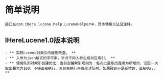 # 简单说明

    接口在com.ihere.lucene.help.LuceneHelper中，具体使用方法见注释。

## IHereLucene1.0版本说明
    - ** 实现Lucene对索引的增删改查。 **
    - ** 入参为json格式的字符串，针对不同入参生成对应索引、 **
    - ** 使用队列对索引创建优化，当前创建索引规则为：每次批量取出连续为新增的，设定一次取出最大为100，不够直接执行。否则先执行再继续读队列，如果碰到不是新增的，直接执行， **
    
    
